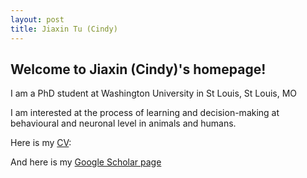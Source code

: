 ```yaml
---
layout: post
title: Jiaxin Tu (Cindy)
---
```


## Welcome to Jiaxin (Cindy)'s homepage!

I am a PhD student at Washington University in St Louis, St Louis, MO

I am interested at the process of learning and decision-making at behavioural and neuronal level in animals and humans.

Here is my [CV](https://docs.google.com/document/d/1f3UmmD_4kGdpReTl1IgPrMHXelf7pP9udIpcc8HIjx4/edit?usp=sharing):

And here is my [Google Scholar page](https://scholar.google.com/citations?user=n0eCT9IAAAAJ&hl=en&oi=ao)
